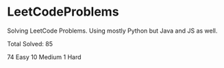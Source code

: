 # LeetCodeProblems
Solving LeetCode Problems. Using mostly Python but Java and JS as well. 

Total Solved: 85

74 Easy
10 Medium 
1 Hard
